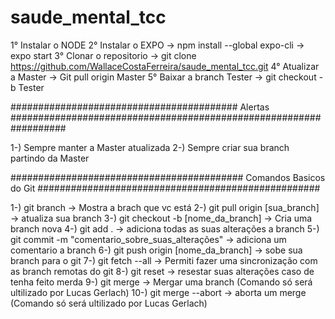# saude_mental_tcc

1° Instalar o NODE
2° Instalar o EXPO -> npm install --global expo-cli -> expo start
3° Clonar o repositorio -> git clone https://github.com/WallaceCostaFerreira/saude_mental_tcc.git
4° Atualizar a Master -> Git pull origin Master
5° Baixar a branch Tester -> git checkout -b Tester

#########################################  Alertas  ##################################################################

1-) Sempre manter a Master atualizada
2-) Sempre criar sua branch partindo da Master

########################################## Comandos Basicos do Git ###################################################

1-) git branch -> Mostra a brach que vc está
2-) git pull origin [sua_branch] -> atualiza sua branch
3-) git checkout -b [nome_da_branch] -> Cria uma branch nova
4-) git add . -> adiciona todas as suas alterações a branch
5-) git commit -m "comentario_sobre_suas_alterações" -> adiciona um comentario a branch
6-) git push origin [nome_da_branch] -> sobe sua branch para o git
7-) git fetch --all -> Permiti fazer uma sincronização com as branch remotas do git
8-) git reset -> resestar suas alterações caso de tenha feito merda
9-) git merge -> Mergar uma branch (Comando só será ultilizado por Lucas Gerlach)
10-) git merge --abort -> aborta um merge (Comando só será ultilizado por Lucas Gerlach)


